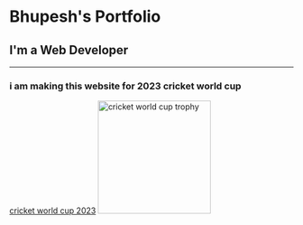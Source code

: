 <!DOCTYPE html>
<html lang="en">

<head>
  <meta charset="UTF-8">
  <title>Bhupesh's Portfolio</title>
</head>

<body>
  <h1>Bhupesh's Portfolio</h1>
  <h2>I'm a Web Developer</h2>
  <hr />
  <h3>i am making this website for 2023 cricket world cup</h3>
  <a href="cricketworldcup.com">cricket world cup 2023</a>
  <img src="https://www.gettyimages.in/detail/news-photo/the-international-cricket-council-mens-cricket-world-cup-news-photo/1563231746?utm_medium=organic&utm_source=google&utm_campaign=iptcurl" height="200" alt="cricket world cup trophy"/>
</body>

</html>
